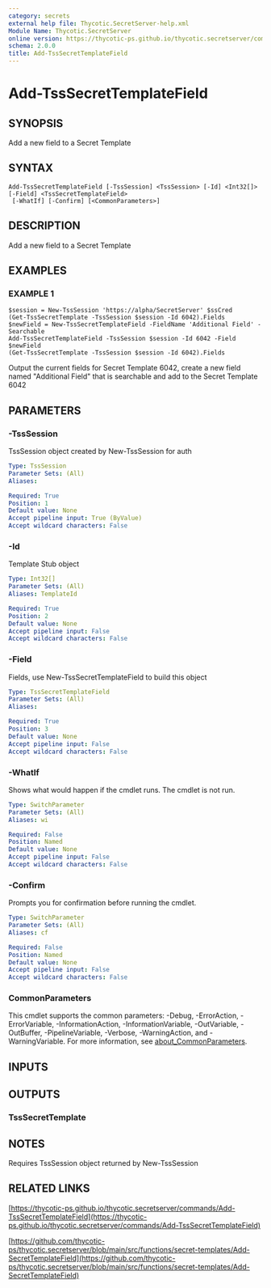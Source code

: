 ```yaml
---
category: secrets
external help file: Thycotic.SecretServer-help.xml
Module Name: Thycotic.SecretServer
online version: https://thycotic-ps.github.io/thycotic.secretserver/commands/Add-TssSecretTemplateField
schema: 2.0.0
title: Add-TssSecretTemplateField
---
```


# Add-TssSecretTemplateField

## SYNOPSIS
Add a new field to a Secret Template

## SYNTAX

```
Add-TssSecretTemplateField [-TssSession] <TssSession> [-Id] <Int32[]> [-Field] <TssSecretTemplateField>
 [-WhatIf] [-Confirm] [<CommonParameters>]
```

## DESCRIPTION
Add a new field to a Secret Template

## EXAMPLES

### EXAMPLE 1
```
$session = New-TssSession 'https://alpha/SecretServer' $ssCred
(Get-TssSecretTemplate -TssSession $session -Id 6042).Fields
$newField = New-TssSecretTemplateField -FieldName 'Additional Field' -Searchable
Add-TssSecretTemplateField -TssSession $session -Id 6042 -Field $newField
(Get-TssSecretTemplate -TssSession $session -Id 6042).Fields
```

Output the current fields for Secret Template 6042, create a new field named "Additional Field" that is searchable and add to the Secret Template 6042

## PARAMETERS

### -TssSession
TssSession object created by New-TssSession for auth

```yaml
Type: TssSession
Parameter Sets: (All)
Aliases:

Required: True
Position: 1
Default value: None
Accept pipeline input: True (ByValue)
Accept wildcard characters: False
```

### -Id
Template Stub object

```yaml
Type: Int32[]
Parameter Sets: (All)
Aliases: TemplateId

Required: True
Position: 2
Default value: None
Accept pipeline input: False
Accept wildcard characters: False
```

### -Field
Fields, use New-TssSecretTemplateField to build this object

```yaml
Type: TssSecretTemplateField
Parameter Sets: (All)
Aliases:

Required: True
Position: 3
Default value: None
Accept pipeline input: False
Accept wildcard characters: False
```

### -WhatIf
Shows what would happen if the cmdlet runs.
The cmdlet is not run.

```yaml
Type: SwitchParameter
Parameter Sets: (All)
Aliases: wi

Required: False
Position: Named
Default value: None
Accept pipeline input: False
Accept wildcard characters: False
```

### -Confirm
Prompts you for confirmation before running the cmdlet.

```yaml
Type: SwitchParameter
Parameter Sets: (All)
Aliases: cf

Required: False
Position: Named
Default value: None
Accept pipeline input: False
Accept wildcard characters: False
```

### CommonParameters
This cmdlet supports the common parameters: -Debug, -ErrorAction, -ErrorVariable, -InformationAction, -InformationVariable, -OutVariable, -OutBuffer, -PipelineVariable, -Verbose, -WarningAction, and -WarningVariable. For more information, see [about_CommonParameters](http://go.microsoft.com/fwlink/?LinkID=113216).

## INPUTS

## OUTPUTS

### TssSecretTemplate
## NOTES
Requires TssSession object returned by New-TssSession

## RELATED LINKS

[https://thycotic-ps.github.io/thycotic.secretserver/commands/Add-TssSecretTemplateField](https://thycotic-ps.github.io/thycotic.secretserver/commands/Add-TssSecretTemplateField)

[https://github.com/thycotic-ps/thycotic.secretserver/blob/main/src/functions/secret-templates/Add-SecretTemplateField](https://github.com/thycotic-ps/thycotic.secretserver/blob/main/src/functions/secret-templates/Add-SecretTemplateField)


